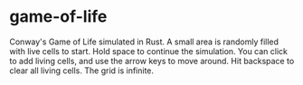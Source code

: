 # game-of-life
Conway's Game of Life simulated in Rust. A small area is randomly filled with live cells to start. Hold space to continue the simulation. You can click to add living cells, and use the arrow keys to move around. Hit backspace to clear all living cells. The grid is infinite.